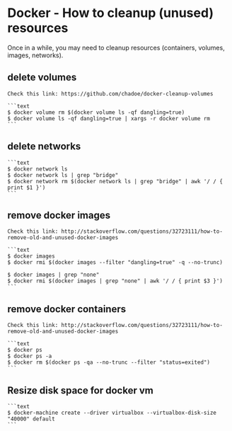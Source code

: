 # Docker - How to cleanup (unused) resources

Once in a while, you may need to cleanup resources (containers, volumes, images, networks).

## delete volumes

    Check this link: https://github.com/chadoe/docker-cleanup-volumes

    ```text
    $ docker volume rm $(docker volume ls -qf dangling=true)
    $ docker volume ls -qf dangling=true | xargs -r docker volume rm
    ```

## delete networks

    ```text
    $ docker network ls  
    $ docker network ls | grep "bridge"   
    $ docker network rm $(docker network ls | grep "bridge" | awk '/ / { print $1 }')
    ```

## remove docker images

    Check this link: http://stackoverflow.com/questions/32723111/how-to-remove-old-and-unused-docker-images

    ```text
    $ docker images
    $ docker rmi $(docker images --filter "dangling=true" -q --no-trunc)

    $ docker images | grep "none"
    $ docker rmi $(docker images | grep "none" | awk '/ / { print $3 }')
    ```

## remove docker containers

    Check this link: http://stackoverflow.com/questions/32723111/how-to-remove-old-and-unused-docker-images

    ```text
    $ docker ps
    $ docker ps -a
    $ docker rm $(docker ps -qa --no-trunc --filter "status=exited")
    ```

## Resize disk space for docker vm

    ```text
    $ docker-machine create --driver virtualbox --virtualbox-disk-size "40000" default
    ```